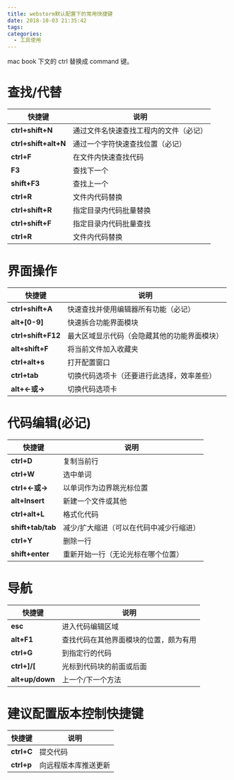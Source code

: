 ```yaml
---
title: webstorm默认配置下的常用快捷键
date: 2018-10-03 21:35:42
tags: 
categories:
  - 工具使用
---
```


mac book 下文的 ctrl 替换成 command 键。

# 查找/代替

| **快捷键**           | **说明**                               |
| -------------------- | -------------------------------------- |
| **ctrl+shift+N**     | 通过文件名快速查找工程内的文件（必记） |
| **ctrl+shift+alt+N** | 通过一个字符快速查找位置（必记）       |
| **ctrl+F**           | 在文件内快速查找代码                   |
| **F3**               | 查找下一个                             |
| **shift+F3**         | 查找上一个                             |
| **ctrl+R**           | 文件内代码替换                         |
| **ctrl+shift+R**     | 指定目录内代码批量替换                 |
| **ctrl+shift+F**     | 指定目录内代码批量查找                 |
| **ctrl+R**           | 文件内代码替换                         |

# 界面操作

| **快捷键**         | **说明**                                     |
| ------------------ | -------------------------------------------- |
| **ctrl+shift+A**   | 快速查找并使用编辑器所有功能（必记）         |
| **alt+[0-9]**      | 快速拆合功能界面模块                         |
| **ctrl+shift+F12** | 最大区域显示代码（会隐藏其他的功能界面模块） |
| **alt+shift+F**    | 将当前文件加入收藏夹                         |
| **ctrl+alt+s**     | 打开配置窗口                                 |
| **ctrl+tab**       | 切换代码选项卡（还要进行此选择，效率差些）   |
| **alt+<-或->**     | 切换代码选项卡                               |

# 代码编辑(必记)

| **快捷键**        | **说明**                                |
| ----------------- | --------------------------------------- |
| **ctrl+D**        | 复制当前行                              |
| **ctrl+W**        | 选中单词                                |
| **ctrl+<-或->**   | 以单词作为边界跳光标位置                |
| **alt+Insert**    | 新建一个文件或其他                      |
| **ctrl+alt+L**    | 格式化代码                              |
| **shift+tab/tab** | 减少/扩大缩进（可以在代码中减少行缩进） |
| **ctrl+Y**        | 删除一行                                |
| **shift+enter**   | 重新开始一行（无论光标在哪个位置）      |

# 导航

| **快捷键**      | **说明**                               |
| --------------- | -------------------------------------- |
| **esc**         | 进入代码编辑区域                       |
| **alt+F1**      | 查找代码在其他界面模块的位置，颇为有用 |
| **ctrl+G**      | 到指定行的代码                         |
| **ctrl+]/[**    | 光标到代码块的前面或后面               |
| **alt+up/down** | 上一个/下一个方法                      |

# 建议配置版本控制快捷键

| **快捷键** | **说明**             |
| ---------- | -------------------- |
| **ctrl+C** | 提交代码             |
| **ctrl+p** | 向远程版本库推送更新 |